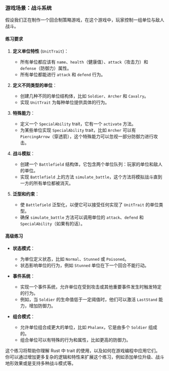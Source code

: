 
### 游戏场景：战斗系统

假设我们正在制作一个回合制策略游戏，在这个游戏中，玩家控制一组单位与敌人战斗。

#### 练习要求

1. **定义单位特性** (`UnitTrait`)：
    - 所有单位都应该有 `name`、`health`（健康值）、`attack`（攻击力）和 `defense`（防御力）属性。
    - 所有单位都能进行 `attack` 和 `defend` 行为。

2. **定义不同类型的单位**：
    - 创建几种不同的单位结构体，比如 `Soldier`、`Archer` 和 `Cavalry`。
    - 实现 `UnitTrait` 为每种单位提供具体的行为。

3. **特殊能力**：
    - 定义一个 `SpecialAbility` trait，它有一个 `activate` 方法。
    - 为某些单位实现 `SpecialAbility` trait，比如 `Archer` 可以有 `PiercingArrow`（穿透箭），这个特殊能力可以忽视一部分防御力进行攻击。

4. **战斗模拟**：
    - 创建一个 `Battlefield` 结构体，它包含两个单位队列：玩家的单位和敌人的单位。
    - 实现 `Battlefield` 上的方法 `simulate_battle`，这个方法将模拟战斗直到一方的所有单位都被消灭。

5. **泛型和约束**：
    - 使 `Battlefield` 泛型化，以便它可以接受任何实现了 `UnitTrait` 的单位类型。
    - 确保 `simulate_battle` 方法可以调用单位的 `attack`、`defend` 和 `SpecialAbility`（如果有的话）。

#### 高级练习

- **状态模式**：
    - 为单位定义状态，比如 `Normal`、`Stunned` 或 `Poisoned`。
    - 状态影响单位的行为，例如 `Stunned` 单位在下一个回合不能行动。

- **事件系统**：
    - 实现一个事件系统，允许单位在受到攻击或其他重要事件发生时触发特定的行为。
    - 例如，当 `Soldier` 的生命值低于一定阈值时，他们可以激活 `LastStand` 能力，增加防御力。

- **组合模式**：
    - 允许单位组合成更大的单位，比如 `Phalanx`，它是由多个 `Soldier` 组成的。
    - 组合单位可以有特殊的行为和属性，比如更高的防御力。

这个练习将帮助你理解 Rust 中 trait 的使用，以及如何在游戏编程中应用它们。你可以通过增加更多复杂的逻辑和特性来扩展这个练习，例如添加单位升级、战斗地形效果或是支持多种战斗模式等。
